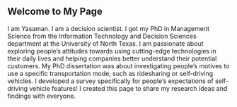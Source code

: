 ## Welcome to My Page

I am Yasaman. I am a decision scientist. I got my PhD in Management Science from the Information Technology and Decision Sciences department at the University of North Texas. I am passionate about exploring people’s attitudes towards using cutting-edge technologies in their daily lives and helping companies better understand their potential customers. My PhD dissertation was about investigating people’s motives to use a specific transportation mode, such as ridesharing or self-driving vehicles. I developed a survey specifically for people’s expectations of self-driving vehicle features! 
I created this page to share my research ideas and findings with everyone.


